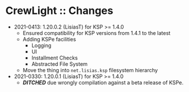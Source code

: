 # CrewLight :: Changes

* 2021-0413: 1.20.0.2 (LisiasT) for KSP >= 1.4.0
	+ Ensured compatibility for KSP versions from 1.4.1 to the latest
	+ Adding KSPe facilities
		- Logging
		- UI 
		- Installment Checks
		- Abstracted File System
	+ Move the thing into `net.lisias.ksp` filesystem hierarchy
* 2021-0330: 1.20.0.1 (LisiasT) for KSP >= 1.4.0
	+ ***DITCHED*** due wrongly compilation against a beta release of KSPe.
